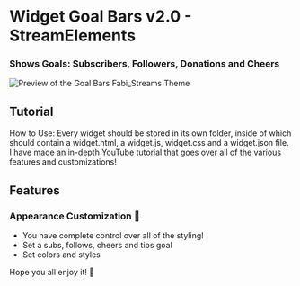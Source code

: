 # Widget Goal Bars v2.0 - StreamElements
### Shows Goals: Subscribers, Followers, Donations and Cheers

![Preview of the Goal Bars Fabi_Streams Theme](https://i.imgur.com/Zpa8FQY.png)

## Tutorial

How to Use: Every widget should be stored in its own folder, inside of which should contain a widget.html, a widget.js, widget.css and a widget.json file.
I have made an [in-depth YouTube tutorial](https://www.youtube.com/watch?v=wWexB_7ZvEA) that goes over all of the various features and customizations!

## Features
### Appearance Customization 🎨
- You have complete control over all of the styling!
- Set a subs, follows, cheers and tips goal
- Set colors and styles

Hope you all enjoy it! 💖
